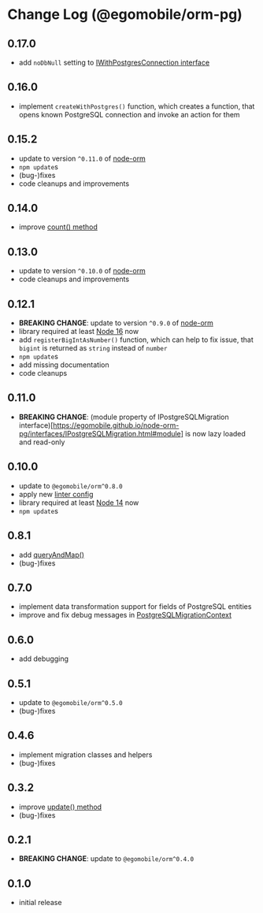 # Change Log (@egomobile/orm-pg)

## 0.17.0

- add `noDbNull` setting to [IWithPostgresConnection interface](https://egomobile.github.io/node-orm-pg/interfaces/IWithPostgresConnection.html)

## 0.16.0

- implement `createWithPostgres()` function, which creates a function, that opens known PostgreSQL connection and invoke an action for them

## 0.15.2

- update to version `^0.11.0` of [node-orm](https://github.com/egomobile/node-orm)
- `npm update`s
- (bug-)fixes
- code cleanups and improvements

## 0.14.0

- improve [count() method](https://egomobile.github.io/node-orm-pg/classes/PostgreSQLDataAdapter.html#count)

## 0.13.0

- update to version `^0.10.0` of [node-orm](https://github.com/egomobile/node-orm)
- code cleanups and improvements

## 0.12.1

- **BREAKING CHANGE**: update to version `^0.9.0` of [node-orm](https://github.com/egomobile/node-orm)
- library required at least [Node 16](https://nodejs.org/en/blog/release/v16.0.0/) now
- add `registerBigIntAsNumber()` function, which can help to fix issue, that `bigint` is returned as `string` instead of `number`
- `npm update`s
- add missing documentation
- code cleanups

## 0.11.0

- **BREAKING CHANGE**: (module property of IPostgreSQLMigration interface)[https://egomobile.github.io/node-orm-pg/interfaces/IPostgreSQLMigration.html#module] is now lazy loaded and read-only

## 0.10.0

- update to `@egomobile/orm^0.8.0`
- apply new [linter config](https://github.com/egomobile/eslint-config-ego)
- library required at least [Node 14](https://nodejs.org/en/blog/release/v14.0.0/) now
- `npm update`s

## 0.8.1

- add [queryAndMap()](https://egomobile.github.io/node-orm-pg/classes/PostgreSQLDataAdapter.html#queryAndMap)
- (bug-)fixes

## 0.7.0

- implement data transformation support for fields of PostgreSQL entities
- improve and fix debug messages in [PostgreSQLMigrationContext](https://egomobile.github.io/node-orm-pg/classes/PostgreSQLMigrationContext.html)

## 0.6.0

- add debugging

## 0.5.1

- update to `@egomobile/orm^0.5.0`
- (bug-)fixes

## 0.4.6

- implement migration classes and helpers
- (bug-)fixes

## 0.3.2

- improve [update() method](https://egomobile.github.io/node-orm-pg/classes/PostgreSQLDataAdapter.html#update)
- (bug-)fixes

## 0.2.1

- **BREAKING CHANGE**: update to `@egomobile/orm^0.4.0`

## 0.1.0

- initial release
